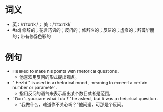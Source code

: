 # 词义
- 英：/rɪˈtɒrɪkl/； 美：/rɪˈtɔːrɪkl/
- #adj 修辞的；花言巧语的；反问的；修辞性的；反诘的；虚夸的；辞藻华丽的；带有修辞色彩的
# 例句
- He liked to make his points with rhetorical questions .
	- 他喜欢用反问的形式提出观点。
- " Hezhi " is used in a rhetorical mood , meaning to exceed a certain number or parameter .
	- 指用反问的语气来表示超出某个数目或者是范围。
- ' Don 't you care what I do ? ' he asked , but it was a rhetorical question .
	- “我做什么，难道你不关心吗？”他问道，可那是个反问。

